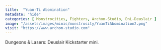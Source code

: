 ```yaml
---
title:  "Yuan-Ti Abomination"
metadate: "hide"
categories: [ Monstrocities, Fighters, Archon-Studio, DnL-Deuslair ]
image: "/assets/images/minis/monstrosity/YuanTiAbomination2.png"
visit: "https://www.archon-studio.com"
---
```

Dungeons & Lasers: Deuslair Kickstarter mini.